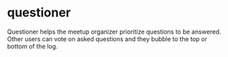 # questioner
​Questioner​ helps the meetup organizer prioritize questions to be answered. Other users can vote on asked questions and they bubble to the top or bottom of the log.

